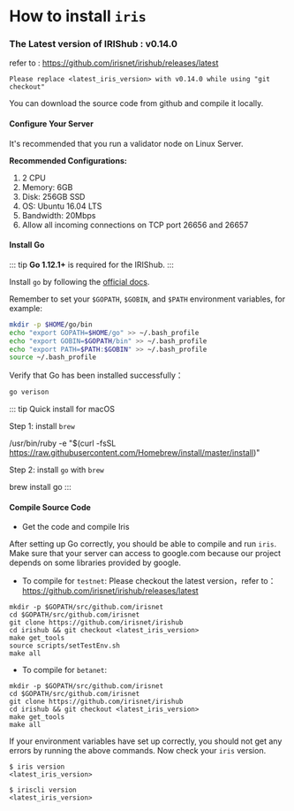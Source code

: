 # How to install `iris` 

### The Latest version of IRIShub : v0.14.0
refer to : https://github.com/irisnet/irishub/releases/latest
```
Please replace <latest_iris_version> with v0.14.0 while using "git checkout" 
```

You can download the source code from github and compile it locally.

#### Configure Your Server

It's recommended that you run a validator node on Linux Server.

**Recommended Configurations:**

1. 2 CPU
2. Memory: 6GB
3. Disk: 256GB SSD
4. OS: Ubuntu 16.04 LTS
5. Bandwidth: 20Mbps
6. Allow all incoming connections on TCP port 26656 and 26657

#### Install Go

::: tip
**Go 1.12.1+** is required for the IRIShub.
:::

Install `go` by following the [official docs](https://golang.org/doc/install).
 
Remember to set your `$GOPATH`, `$GOBIN`, and `$PATH` environment variables, for example:

```bash
mkdir -p $HOME/go/bin
echo "export GOPATH=$HOME/go" >> ~/.bash_profile
echo "export GOBIN=$GOPATH/bin" >> ~/.bash_profile
echo "export PATH=$PATH:$GOBIN" >> ~/.bash_profile
source ~/.bash_profile
```

Verify that Go has been installed successfully：
```bash
go verison
```

::: tip
Quick install for macOS

Step 1: install `brew`

/usr/bin/ruby -e "$(curl -fsSL https://raw.githubusercontent.com/Homebrew/install/master/install)"

Step 2: install `go` with `brew`

brew install go
:::

#### Compile Source Code

- Get the code and compile Iris

After setting up Go correctly, you should be able to compile and run `iris`.
Make sure that your server can access to google.com because our project depends on some libraries provided by google.

* To compile for `testnet`:
Please checkout the latest version，refer to：https://github.com/irisnet/irishub/releases/latest
```
mkdir -p $GOPATH/src/github.com/irisnet
cd $GOPATH/src/github.com/irisnet
git clone https://github.com/irisnet/irishub
cd irishub && git checkout <latest_iris_version>
make get_tools
source scripts/setTestEnv.sh
make all
```

* To compile for `betanet`:
```
mkdir -p $GOPATH/src/github.com/irisnet
cd $GOPATH/src/github.com/irisnet
git clone https://github.com/irisnet/irishub
cd irishub && git checkout <latest_iris_version>
make get_tools
make all
```

If your environment variables have set up correctly, you should not get any errors by running the above commands.
Now check your `iris` version.

```
$ iris version
<latest_iris_version>
    
$ iriscli version
<latest_iris_version>
```
